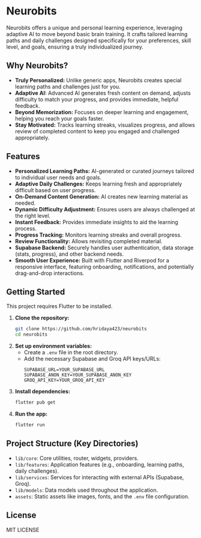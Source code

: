 # Neurobits

Neurobits offers a unique and personal learning experience, leveraging adaptive AI to move beyond basic brain training. It crafts tailored learning paths and daily challenges designed specifically for your preferences, skill level, and goals, ensuring a truly individualized journey.

## Why Neurobits?

*   **Truly Personalized:** Unlike generic apps, Neurobits creates special learning paths and challenges just for you.
*   **Adaptive AI:** Advanced AI generates fresh content on demand, adjusts difficulty to match your progress, and provides immediate, helpful feedback.
*   **Beyond Memorization:** Focuses on deeper learning and engagement, helping you reach your goals faster.
*   **Stay Motivated:** Tracks learning streaks, visualizes progress, and allows review of completed content to keep you engaged and challenged appropriately.

## Features

*   **Personalized Learning Paths:** AI-generated or curated journeys tailored to individual user needs and goals.
*   **Adaptive Daily Challenges:** Keeps learning fresh and appropriately difficult based on user progress.
*   **On-Demand Content Generation:** AI creates new learning material as needed.
*   **Dynamic Difficulty Adjustment:** Ensures users are always challenged at the right level.
*   **Instant Feedback:** Provides immediate insights to aid the learning process.
*   **Progress Tracking:** Monitors learning streaks and overall progress.
*   **Review Functionality:** Allows revisiting completed material.
*   **Supabase Backend:** Securely handles user authentication, data storage (stats, progress), and other backend needs.
*   **Smooth User Experience:** Built with Flutter and Riverpod for a responsive interface, featuring onboarding, notifications, and potentially drag-and-drop interactions.

## Getting Started

This project requires Flutter to be installed.

1.  **Clone the repository:**
    ```bash
    git clone https://github.com/hridaya423/neurobits
    cd neurobits
    ```
2.  **Set up environment variables:**
    *   Create a `.env` file in the root directory.
    *   Add the necessary Supabase and Groq API keys/URLs:
        ```
        SUPABASE_URL=YOUR_SUPABASE_URL
        SUPABASE_ANON_KEY=YOUR_SUPABASE_ANON_KEY
        GROQ_API_KEY=YOUR_GROQ_API_KEY
        ```
3.  **Install dependencies:**
    ```bash
    flutter pub get
    ```
4.  **Run the app:**
    ```bash
    flutter run
    ```

## Project Structure (Key Directories)

*   `lib/core`: Core utilities, router, widgets, providers.
*   `lib/features`: Application features (e.g., onboarding, learning paths, daily challenges).
*   `lib/services`: Services for interacting with external APIs (Supabase, Groq).
*   `lib/models`: Data models used throughout the application.
*   `assets`: Static assets like images, fonts, and the `.env` file configuration.


## License

MIT LICENSE
